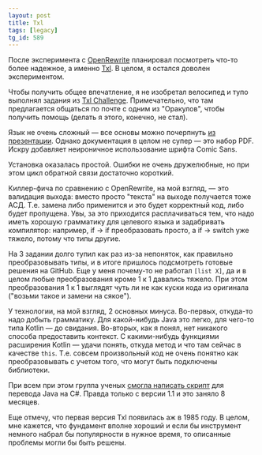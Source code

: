 ```yaml
---
layout: post
title: Txl
tags: [legacy]
tg_id: 589
---
```

После эксперимента с [OpenRewrite](/2024/08/01/openrewrite.html) планировал посмотреть что-то более надежное, а именно [Txl](https://www.txl.ca/txl-abouttxl.html). В целом, я остался доволен экспериментом.

Чтобы получить общее впечатление, я не изобретал велосипед и тупо выполнял задания из [Txl Challenge](https://www.txl.ca/txl-challenge.html). Примечательно, что там предлагается общаться по почте с одним из "Оракулов", чтобы получить помощь (делать я этого, конечно, не стал). 

Язык не очень сложный — все основы можно почерпнуть [из презентации](https://www.txl.ca/docs/TXLintro.pdf). Однако документация в целом не супер — это набор PDF. Искру добавляет неироничное использование шрифта Comic Sans. 

Установка оказалась простой. Ошибки не очень дружелюбные, но при этом цикл обратной связи достаточно короткий.

Киллер-фича по сравнению с OpenRewrite, на мой взгляд, — это валидация выхода: вместо просто "текста" на выходе получается тоже АСД. Т.е. замена либо применится и это будет корректный код, либо будет пропущена. Увы, за это приходится расплачиваться тем, что надо иметь хорошую грамматику для целевого языка и задабривать компилятор: например, if -> if преобразовать просто, а if -> switch уже тяжело, потому что типы другие.

На 3 задании долго тупил как раз из-за непоняток, как правильно преобразовывать типы, и в итоге пришлось подсмотреть готовые решения на GitHub. Еще у меня почему-то не работал `[list X]`, да и в целом любые преобразования кроме 1 к 1 давались тяжело. При этом преобразования 1 к 1 выглядят чуть ли не как куски кода из оригинала ("возьми такое и замени на сякое").

У технологии, на мой взгляд, 2 основных минуса. Во-первых, откуда-то надо добыть грамматику. Для какой-нибудь Java это легко, для чего-то типа Kotlin — до свидания. Во-вторых, как я понял, нет никакого способа предоставить контекст. С какими-нибудь функциями расширения Kotlin — удачи понять, откуда метод и что там сейчас в качестве `this`. Т.е. совсем произвольный код не очень понятно как преобразовывать с учетом того, что могут быть подключены библиотеки.

При всем при этом группа ученых [смогла написать скрипт](https://www.researchgate.net/publication/221429379_An_Experiment_in_Automatic_Conversion_of_Legacy_Java_Programs_to_C) для перевода Java на C#. Правда только с версии 1.1 и это заняло 8 месяцев.

Еще отмечу, что первая версия Txl появилась аж в 1985 году. В целом, мне кажется, что фундамент вполне хороший и если бы инструмент немного набрал бы популярности в нужное время, то описанные проблемы могли бы быть решены.

